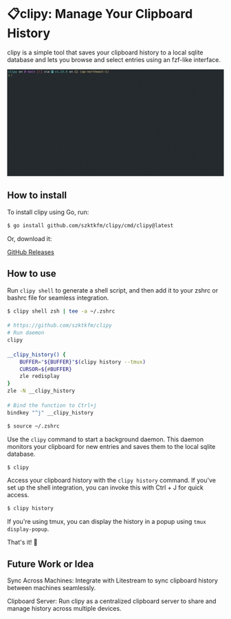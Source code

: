 # 📋clipy: Manage Your Clipboard History

clipy is a simple tool that saves your clipboard history to a local sqlite database and lets you browse and select entries using an fzf-like interface.

<img src="assets/clipy-demo.gif" width="700">

## How to install

To install clipy using Go, run:

```sh
$ go install github.com/szktkfm/clipy/cmd/clipy@latest
```

Or, download it:

[GitHub Releases](https://github.com/szktkfm/clipy/releases)

## How to use

Run `clipy shell` to generate a shell script, and then add it to your zshrc or bashrc file for seamless integration.

```sh
$ clipy shell zsh | tee -a ~/.zshrc

# https://github.com/szktkfm/clipy
# Run daemon
clipy

__clipy_history() {
    BUFFER="${BUFFER}"$(clipy history --tmux)
    CURSOR=${#BUFFER}
    zle redisplay
}
zle -N __clipy_history

# Bind the function to Ctrl+j
bindkey "^j" __clipy_history
```

```sh
$ source ~/.zshrc
```

Use the `clipy` command to start a background daemon. This daemon monitors your clipboard for new entries and saves them to the local sqlite database.

```sh
$ clipy
```

Access your clipboard history with the `clipy history` command. If you've set up the shell integration, you can invoke this with Ctrl + J for quick access.

```sh
$ clipy history 
```

If you're using tmux, you can display the history in a popup using `tmux display-popup`.

That's it! 🚀

## Future Work or Idea

Sync Across Machines: Integrate with Litestream to sync clipboard history between machines seamlessly.

Clipboard Server: Run clipy as a centralized clipboard server to share and manage history across multiple devices.
